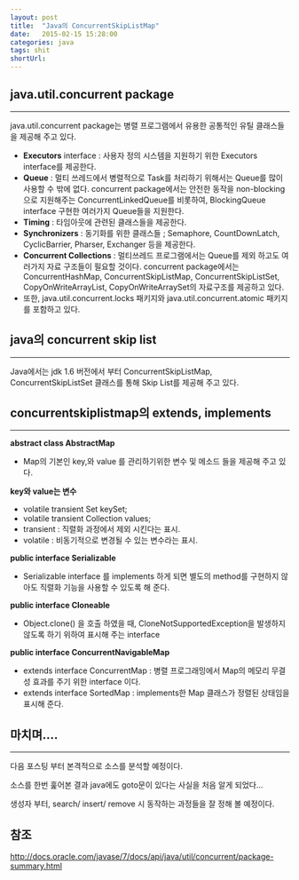 ```yaml
---
layout: post
title:  "Java의 ConcurrentSkipListMap"
date:   2015-02-15 15:28:00
categories: java
tags: shit
shortUrl: 
---
```


java.util.concurrent package
----------------
* * *

java.util.concurrent package는 병렬 프로그램에서 유용한 공통적인 유틸 클래스들을 제공해 주고 있다. 

* __Executors__ interface : 사용자 정의 시스템을 지원하기 위한 Executors interface를 제공한다.
* __Queue__ : 멀티 쓰레드에서 병렬적으로 Task를 처리하기 위해서는 Queue를 많이 사용할 수 밖에 없다. concurrent package에서는 안전한 동작을 non-blocking으로 지원해주는 ConcurrentLinkedQueue를 비롯하여, BlockingQueue interface 구현한 여러가지 Queue들을 지원한다.
* __Timing__ : 타임아웃에 관련된 클래스들을 제공한다.
* __Synchronizers__ : 동기화를 위한 클래스들 ; Semaphore, CountDownLatch, CyclicBarrier, Pharser, Exchanger 등을 제공한다.
* __Concurrent Collections__ : 멀티쓰레드 프로그램에서는 Queue를 제외 하고도 여러가지 자료 구조들이 필요할 것이다. concurrent package에서는 ConcurrentHashMap, ConcurrentSkipListMap, ConcurrentSkipListSet, CopyOnWriteArrayList, CopyOnWriteArraySet의 자료구조를 제공하고 있다.
* 또한, java.util.concurrent.locks 패키지와 java.util.concurrent.atomic 패키지를 포함하고 있다.




java의 concurrent skip list
----------------
* * *

Java에서는 jdk 1.6 버전에서 부터 ConcurrentSkipListMap, ConcurrentSkipListSet 클래스를 통해 Skip List를 제공해 주고 있다.


concurrentskiplistmap의 extends, implements
----------------
* * *

__abstract class AbstractMap__

* Map의 기본인 key,와 value 를 관리하기위한 변수 및 메소드 들을 제공해 주고 있다.

__key와 value는 변수__

* volatile transient Set<K> keySet; 
* volatile transient Collection<V> values; 
* transient : 직렬화 과정에서 제외 시킨다는 표시.
* volatile : 비동기적으로 변경될 수 있는 변수라는 표시.

__public interface Serializable__

* Serializable interface 를 implements 하게 되면 별도의 method를 구현하지 않아도 직렬화 기능을 사용할 수 있도록 해 준다.

__public interface Cloneable__

* Object.clone() 을 호출 하였을 때, CloneNotSupportedException을 발생하지 않도록 하기 위하여 표시해 주는 interface

__public interface ConcurrentNavigableMap__

* extends interface ConcurrentMap : 병렬 프로그래밍에서 Map의 메모리 무결성 효과를 주기 위한 interface 이다.
* extends interface SortedMap : implements한 Map 클래스가 정렬된 상태임을 표시해 준다.


마치며....
----------------
* * *

다음 포스팅 부터 본격적으로 소스를 분석할 예정이다.

소스를 한번 훑어본 결과 java에도 goto문이 있다는 사실을 처음 알게 되었다...

생성자 부터, search/ insert/ remove 시 동작하는 과정들을 잘 정해 볼 예정이다.




참조
----------------
http://docs.oracle.com/javase/7/docs/api/java/util/concurrent/package-summary.html


